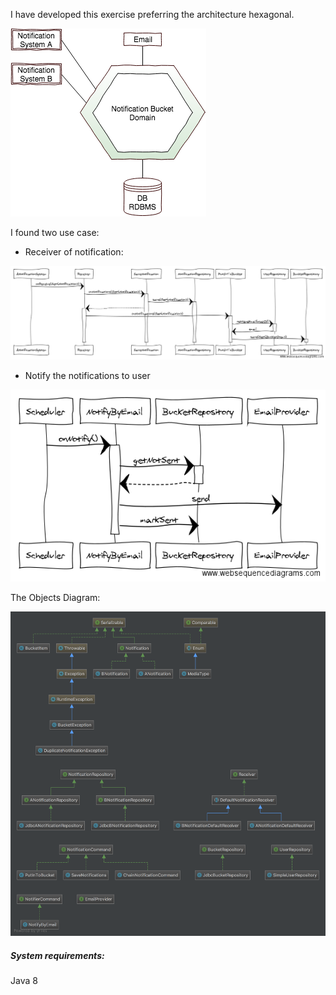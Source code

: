

I have developed this exercise preferring the architecture hexagonal.

![hight-level-diagram](https://raw.githubusercontent.com/silvioincalza/notifications-exercise/master/docs/hight-level-diagram.png)

I found two use case:
- Receiver of notification:

![use_case_1](https://raw.githubusercontent.com/silvioincalza/notifications-exercise/master/docs/sq_usecase_1.png)

- Notify the notifications to user

![use_case_2](https://raw.githubusercontent.com/silvioincalza/notifications-exercise/master/docs/sq_usecase_2.png)




The Objects Diagram:

![diagram](https://raw.githubusercontent.com/silvioincalza/notifications-exercise/master/docs/diagram.png)



##### System requirements:
Java 8

